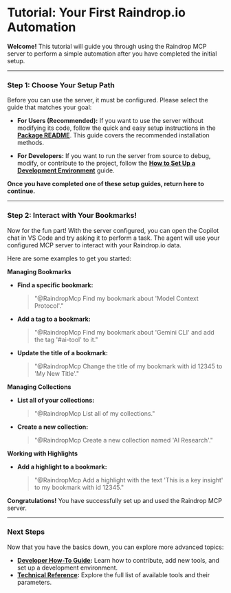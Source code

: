 # Tutorial: Your First Raindrop.io Automation

**Welcome!** This tutorial will guide you through using the Raindrop MCP server to perform a simple automation after you have completed the initial setup.

---

### **Step 1: Choose Your Setup Path**

Before you can use the server, it must be configured. Please select the guide that matches your goal:

-   **For Users (Recommended):**
    If you want to use the server without modifying its code, follow the quick and easy setup instructions in the **[Package README](../../src/Mcp/README.md)**. This guide covers the recommended installation methods.

-   **For Developers:**
    If you want to run the server from source to debug, modify, or contribute to the project, follow the **[How to Set Up a Development Environment](./HOW_TO.md)** guide.

**Once you have completed one of these setup guides, return here to continue.**

---

### **Step 2: Interact with Your Bookmarks!**

Now for the fun part! With the server configured, you can open the Copilot chat in VS Code and try asking it to perform a task. The agent will use your configured MCP server to interact with your Raindrop.io data.

Here are some examples to get you started:

**Managing Bookmarks**

*   **Find a specific bookmark:**
    > "@RaindropMcp Find my bookmark about 'Model Context Protocol'."

*   **Add a tag to a bookmark:**
    > "@RaindropMcp Find my bookmark about 'Gemini CLI' and add the tag '#ai-tool' to it."

*   **Update the title of a bookmark:**
    > "@RaindropMcp Change the title of my bookmark with id 12345 to 'My New Title'."

**Managing Collections**

*   **List all of your collections:**
    > "@RaindropMcp List all of my collections."

*   **Create a new collection:**
    > "@RaindropMcp Create a new collection named 'AI Research'."

**Working with Highlights**

*   **Add a highlight to a bookmark:**
    > "@RaindropMcp Add a highlight with the text 'This is a key insight' to my bookmark with id 12345."

**Congratulations!** You have successfully set up and used the Raindrop MCP server.

---

### **Next Steps**

Now that you have the basics down, you can explore more advanced topics:

-   **[Developer How-To Guide](./HOW_TO.md):** Learn how to contribute, add new tools, and set up a development environment.
-   **[Technical Reference](./REFERENCE.md):** Explore the full list of available tools and their parameters.
